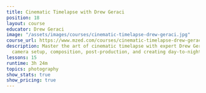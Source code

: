 ```yaml
---
title: Cinematic Timelapse with Drew Geraci
position: 18
layout: course
educator: Drew Geraci
image: "/assets/images/courses/cinematic-timelapse-drew-geraci.jpg"
course_url: https://www.mzed.com/courses/cinematic-timelapse-drew-geraci
description: Master the art of cinematic timelapse with expert Drew Geraci. Learn
  camera setup, composition, post-production, and creating day-to-night transitions.
lessons: 15
runtime: 3h 24m
topics: photography
show_stats: true
show_pricing: true
---
```


